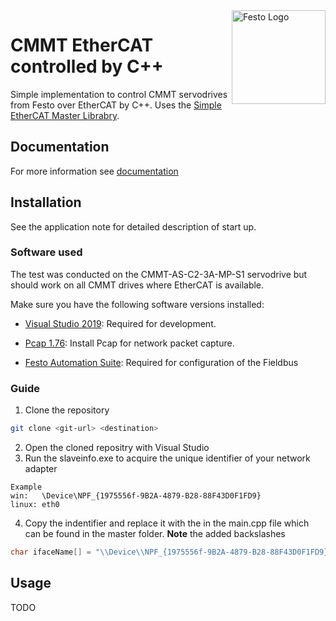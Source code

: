 <div style = "float: right">
    <img src="https://upload.wikimedia.org/wikipedia/commons/thumb/8/86/Festo_logo.svg/1200px-Festo_logo.svg.png" alt="Festo Logo" width="150">
</div>

# CMMT EtherCAT controlled by C++

Simple implementation to control CMMT servodrives from Festo over EtherCAT by C++. Uses the [Simple EtherCAT Master Librabry](https://github.com/OpenEtherCATsociety/SOEM).

## Documentation
For more information see [documentation](/doc/html/index.html)
## Installation
See the application note for detailed description of start up.
### Software used
The test was conducted on the CMMT-AS-C2-3A-MP-S1 servodrive but should work on all CMMT drives where EtherCAT is available.

Make sure you have the following software versions installed:

- [Visual Studio 2019](https://visualstudio.microsoft.com/2019/): Required for development.

- [Pcap 1.76](https://npcap.com/#download): Install Pcap for network packet capture.

- [Festo Automation Suite](https://www.festo.com/net/en-gb_gb/SupportPortal/Details/686274/Download/0/): Required for configuration of the Fieldbus

### Guide

1. Clone the repository
```bash
git clone <git-url> <destination>
```
2. Open the cloned repositry with Visual Studio
3. Run the slaveinfo.exe to acquire the unique identifier of your network adapter
```
Example
win:   \Device\NPF_{1975556f-9B2A-4879-B28-88F43D0F1FD9}
linux: eth0
```
4. Copy the indentifier and replace it with the in the main.cpp file which can be found in the master folder. **Note** the added backslashes
```C++
char ifaceName[] = "\\Device\\NPF_{1975556f-9B2A-4879-B28-88F43D0F1FD9}"
```

## Usage
TODO